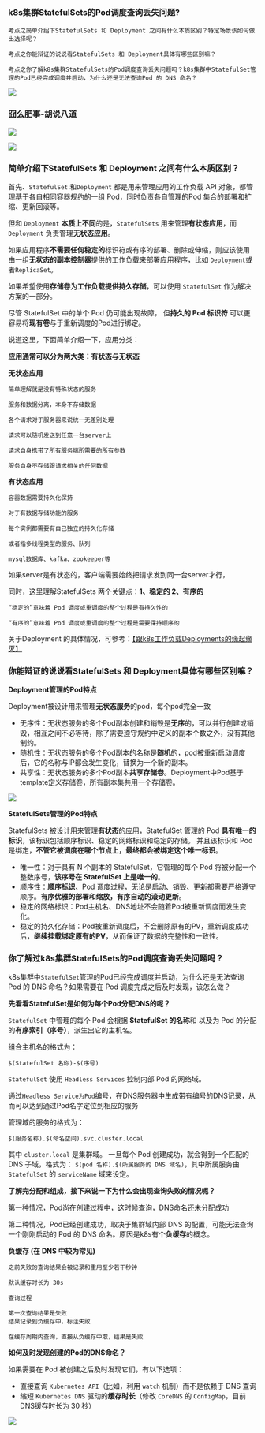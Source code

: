 
### k8s集群StatefulSets的Pod调度查询丢失问题?

```
考点之简单介绍下StatefulSets 和 Deployment 之间有什么本质区别？特定场景该如何做出选择呢？
```

```
考点之你能辩证的说说看StatefulSets 和 Deployment具体有哪些区别嘛？
```

```
考点之你了解k8s集群StatefulSets的Pod调度查询丢失问题吗？k8s集群中StatefulSet管理的Pod已经完成调度并启动，为什么还是无法查询Pod 的 DNS 命名？
```

![](https://img-blog.csdnimg.cn/img_convert/88b0197aca9d2317471a96e6573b1882.gif)

### 囧么肥事-胡说八道

![](https://img-blog.csdnimg.cn/img_convert/64bb6ae882304e8d317de2104bd04634.png)

![](https://img-blog.csdnimg.cn/img_convert/0bed3d46352edf5dee08633ef1982781.png)

### 简单介绍下StatefulSets 和 Deployment 之间有什么本质区别？

首先、`StatefulSet` 和`Deployment` 都是用来管理应用的工作负载 API 对象，都管理基于各自相同容器规约的一组 Pod，同时负责各自管理的Pod 集合的部署和扩缩、更新回滚等。

但和 `Deployment` **本质上不同**的是，`StatefulSets` 用来管理**有状态应用**，而`Deployment` 负责管理**无状态应用**。

如果应用程序**不需要任何稳定的**标识符或有序的部署、删除或伸缩，则应该使用 由一组**无状态的副本控制器**提供的工作负载来部署应用程序，比如 `Deployment`或者`ReplicaSet`。

如果希望使用**存储卷为工作负载提供持久存储**，可以使用 `StatefulSet` 作为解决方案的一部分。 

尽管 StatefulSet 中的单个 Pod 仍可能出现故障， 但**持久的 Pod 标识符** 可以更容易将**现有卷**与于重新调度的Pod进行绑定。



说道这里，下面简单介绍一下，应用分类：

**应用通常可以分为两大类：有状态与无状态**

**无状态应用**

```
简单理解就是没有特殊状态的服务

服务和数据分离，本身不存储数据

各个请求对于服务器来说统一无差别处理

请求可以随机发送到任意一台server上

请求自身携带了所有服务端所需要的所有参数

服务自身不存储跟请求相关的任何数据
```

**有状态应用**

```
容器数据需要持久化保持

对于有数据存储功能的服务

每个实例都需要有自己独立的持久化存储

或者指多线程类型的服务、队列

mysql数据库、kafka、zookeeper等
```

如果server是有状态的，客户端需要始终把请求发到同一台server才行，



同时，这里理解StatefulSets 两个关键点：**1、稳定的 2、有序的**

```
“稳定的”意味着 Pod 调度或重调度的整个过程是有持久性的
```

```
“有序的”意味着 Pod 调度或重调度的整个过程是需要保持顺序的
```

关于Deployment 的具体情况，可参考：[【跟k8s工作负载Deployments的缘起缘灭】](https://mp.weixin.qq.com/s?__biz=Mzg3NjU0NDE4NQ==&mid=2247484214&idx=1&sn=7a0a593abbcd34347351bcc3ecd6785a&chksm=cf31eae0f84663f61600e14108ebd7b0db326d26d1f78ca7686e685c4de4728af80b54de3b4c#rd)

### 你能辩证的说说看StatefulSets 和 Deployment具体有哪些区别嘛？

**Deployment管理的Pod特点**

Deployment被设计用来管理**无状态服务**的pod，每个pod完全一致

- 无序性：无状态服务的多个Pod副本创建和销毁是**无序**的，可以并行创建或销毁，相互之间不必等待，除了需要遵守规约中定义的副本个数之外，没有其他制约。
- 随机性：无状态服务的多个Pod副本的名称是**随机**的，pod被重新启动调度后，它的名称与IP都会发生变化，替换为一个新的副本。
- 共享性：无状态服务的多个Pod副本**共享存储卷**。Deployment中Pod基于template定义存储卷，所有副本集共用一个存储卷。

![](https://img-blog.csdnimg.cn/img_convert/ffb00caab57e9b89a4f497c6f5ed4de3.gif)

**StatefulSets管理的Pod特点**

StatefulSets 被设计用来管理**有状态**的应用，StatefulSet 管理的 Pod **具有唯一的标识**，该标识包括顺序标识、稳定的网络标识和稳定的存储。 并且该标识和 Pod 是绑定，**不管它被调度在哪个节点上，最终都会被绑定这个唯一标识**。

- 唯一性：对于具有 N 个副本的 StatefulSet，它管理的每个 Pod 将被分配一个整数序号，**该序号在 StatefulSet 上是唯一的**。
- 顺序性：**顺序标识**、Pod 调度过程，无论是启动、销毁、更新都需要严格遵守顺序。**有序优雅的部署和缩放，有序自动的滚动更新**。
- 稳定的网络标识：Pod主机名、DNS地址不会随着Pod被重新调度而发生变化。
- 稳定的持久化存储：Pod被重新调度后，不会删除原有的PV，重新调度成功后，**继续挂载绑定原有的PV**，从而保证了数据的完整性和一致性。

### 你了解过k8s集群StatefulSets的Pod调度查询丢失问题吗？

k8s集群中`StatefulSet`管理的Pod已经完成调度并启动，为什么还是无法查询Pod 的 DNS 命名？如果需要在 Pod 调度完成之后及时发现，该怎么做？

**先看看StatefulSet是如何为每个Pod分配DNS的呢？**

`StatefulSet` 中管理的每个 Pod 会根据 **StatefulSet 的名称**和 以及为 Pod 的分配的**有序索引（序号）**，派生出它的主机名。 

组合主机名的格式为：

```
$(StatefulSet 名称)-$(序号)
```

 `StatefulSet` 使用 `Headless Services` 控制内部 Pod 的网络域。

通过`Headless Service为Pod`编号，在DNS服务器中生成带有编号的DNS记录，从而可以达到通过Pod名字定位到相应的服务

管理域的服务的格式为： 

```
$(服务名称).$(命名空间).svc.cluster.local
```

其中 `cluster.local` 是集群域。 一旦每个 Pod 创建成功，就会得到一个匹配的 DNS 子域，格式为： `$(pod 名称).$(所属服务的 DNS 域名)`，其中所属服务由 `StatefulSet` 的 `serviceName` 域来设定。

**了解完分配和组成，接下来说一下为什么会出现查询失败的情况呢？**

第一种情况，Pod尚在创建过程中，这时候查询，DNS命名还未分配成功

第二种情况，Pod已经创建成功，取决于集群域内部 DNS 的配置，可能无法查询一个刚刚启动的 Pod 的 DNS 命名。原因是k8s有个**负缓存**的概念。

**负缓存 (在 DNS 中较为常见)** 

```
之前失败的查询结果会被记录和重用至少若干秒钟

默认缓存时长为 30s

查询过程

第一次查询结果是失败
结果记录到负缓存中，标注失败

在缓存周期内查询，直接从负缓存中取，结果是失败
```

**如何及时发现创建的Pod的DNS命名？**

如果需要在 Pod 被创建之后及时发现它们，有以下选项：

- 直接查询 `Kubernetes API`（比如，利用 `watch` 机制）而不是依赖于 DNS 查询
- 缩短 `Kubernetes DNS` 驱动的**缓存时长**（修改 `CoreDNS` 的 `ConfigMap`，目前DNS缓存时长为 30 秒）



![](https://img-blog.csdnimg.cn/img_convert/420684d322028960ca7fb057873d14f8.gif)
